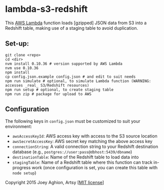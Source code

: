 # lambda-s3-redshift

This [AWS Lambda](https://aws.amazon.com/lambda/) function loads [gzipped] JSON data from S3 into a Redshift table, making use of a staging table to avoid duplication.

## Set-up:

    git clone <repo>
    cd <dir>
    nvm install 0.10.36 # version supported by AWS Lambda
    nvm use 0.10.36
    npm install
    cp config.json.example config.json # and edit to suit needs
    npm run simulate # optional, to simulate Lambda function (WARNING: accesses _real_ S3/Redshift resources)
    npm run setup # optional, to create staging table
    npm run zip # package for upload to AWS

## Configuration

The following keys in `config.json` must be customized to suit your environment:

* `awsAccessKeyId`: AWS access key with access to the S3 source location
* `awsSecretAccessKey`: AWS secret key matching the above access key
* `connectionString`: A valid connection string to your Redshift destination database (e.g., `postgres://user:pass@dbhost:5439/dbname`)
* `destinationTable`: Name of the Redshift table to load data into
* `stagingTable`: Name of a Redshift table where this function can track in-progress work (once configuration is set, you can create this table with `node setup`)

Copyright 2015 Joey Aghion, Artsy [[MIT license](LICENSE.txt)]
